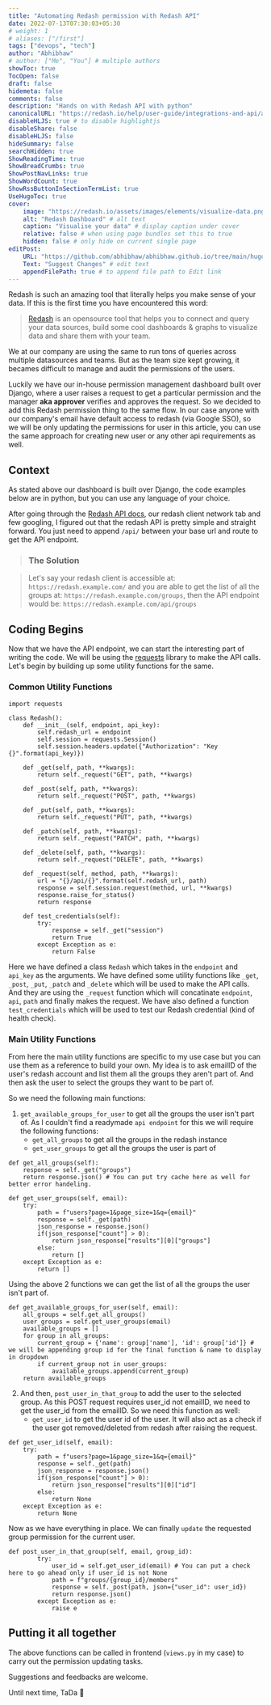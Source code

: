```yaml
---
title: "Automating Redash permission with Redash API"
date: 2022-07-13T07:30:03+05:30
# weight: 1
# aliases: ["/first"]
tags: ["devops", "tech"]
author: "Abhibhaw"
# author: ["Me", "You"] # multiple authors
showToc: true
TocOpen: false
draft: false
hidemeta: false
comments: false
description: "Hands on with Redash API with python"
canonicalURL: "https://redash.io/help/user-guide/integrations-and-api/api/"
disableHLJS: true # to disable highlightjs
disableShare: false
disableHLJS: false
hideSummary: false
searchHidden: true
ShowReadingTime: true
ShowBreadCrumbs: true
ShowPostNavLinks: true
ShowWordCount: true
ShowRssButtonInSectionTermList: true
UseHugoToc: true
cover:
    image: "https://redash.io/assets/images/elements/visualize-data.png" # image path/url
    alt: "Redash Dashboard" # alt text
    caption: "Visualise your data" # display caption under cover
    relative: false # when using page bundles set this to true
    hidden: false # only hide on current single page
editPost:
    URL: "https://github.com/abhibhaw/abhibhaw.github.io/tree/main/hugo/content"
    Text: "Suggest Changes" # edit text
    appendFilePath: true # to append file path to Edit link
---
```


Redash is such an amazing tool that literally helps you make sense of your data. If this is the first time you have encountered this word:

> [Redash](https://redash.io/) is an opensource tool that helps you to connect and query your data sources, build some cool dashboards & graphs to visualize data and share them with your team.

We at our company are using the same to run tons of queries across multiple datasources and teams. But as the team size kept growing, it becames difficult to manage and audit the permissions of the users.

Luckily we have our in-house permission management dashboard built over Django, where a user raises a request to get a particular permission and the manager **aka approver** verifies and approves the request. So we decided to add this Redash permission thing to the same flow. In our case anyone with our company's email have default access to redash (via Google SSO), so we will be only updating the permissions for user in this article, you can use the same approach for creating new user or any other api requirements as well.

## Context

As stated above our dashboard is built over Django, the code examples below are in python, but you can use any language of your choice.

After going through the [Redash API docs](https://redash.io/help/user-guide/integrations-and-api/api/), our redash client network tab and few googling, I figured out that the redash API is pretty simple and straight forward. You just need to append `/api/` between your base url and route to get the API endpoint.

> ### The Solution

> Let's say your redash client is accessible at: `https://redash.example.com/` and you are able to get the list of all the groups at: `https://redash.example.com/groups`, then the API endpoint would be: `https://redash.example.com/api/groups`

## Coding Begins

Now that we have the API endpoint, we can start the interesting part of writing the code. We will be using the [requests](https://docs.python-requests.org/en/master/) library to make the API calls. Let's begin by building up some utility functions for the same.

### Common Utility Functions

```
import requests

class Redash():
    def __init__(self, endpoint, api_key):
        self.redash_url = endpoint
        self.session = requests.Session()
        self.session.headers.update({"Authorization": "Key {}".format(api_key)})

    def _get(self, path, **kwargs):
        return self._request("GET", path, **kwargs)

    def _post(self, path, **kwargs):
        return self._request("POST", path, **kwargs)

    def _put(self, path, **kwargs):
        return self._request("PUT", path, **kwargs)

    def _patch(self, path, **kwargs):
        return self._request("PATCH", path, **kwargs)

    def _delete(self, path, **kwargs):
        return self._request("DELETE", path, **kwargs)

    def _request(self, method, path, **kwargs):
        url = "{}/api/{}".format(self.redash_url, path)
        response = self.session.request(method, url, **kwargs)
        response.raise_for_status()
        return response

    def test_credentials(self):
        try:
            response = self._get("session")
            return True
        except Exception as e:
            return False
```

Here we have defined a class `Redash` which takes in the `endpoint` and `api_key` as the arguments. We have defined some utility functions like `_get`, `_post`, `_put`, `_patch` and `_delete` which will be used to make the API calls. And they are using the `_request` function which will concatinate `endpoint`, `api`, `path` and finally makes the request. We have also defined a function `test_credentials` which will be used to test our Redash credential (kind of health check).

### Main Utility Functions

From here the main utility functions are specific to my use case but you can use them as a reference to build your own. My idea is to ask emailID of the user's redash account and list them all the groups they aren't part of. And then ask the user to select the groups they want to be part of.

So we need the following main functions:

1. `get_available_groups_for_user` to get all the groups the user isn't part of. As I couldn't find a readymade `api endpoint` for this we will require the following functions:
   - `get_all_groups` to get all the groups in the redash instance
   - `get_user_groups` to get all the groups the user is part of

```
def get_all_groups(self):
    response = self._get("groups")
    return response.json() # You can put try cache here as well for better error handeling.

def get_user_groups(self, email):
    try:
        path = f"users?page=1&page_size=1&q={email}"
        response = self._get(path)
        json_response = response.json()
        if(json_response["count"] > 0):
            return json_response["results"][0]["groups"]
        else:
            return []
    except Exception as e:
        return []
```

Using the above 2 functions we can get the list of all the groups the user isn't part of.

```
def get_available_groups_for_user(self, email):
    all_groups = self.get_all_groups()
    user_groups = self.get_user_groups(email)
    available_groups = []
    for group in all_groups:
        current_group = {'name': group['name'], 'id': group['id']} # we will be appending group id for the final function & name to display in dropdown
        if current_group not in user_groups:
            available_groups.append(current_group)
    return available_groups
```

2. And then, `post_user_in_that_group` to add the user to the selected group. As this POST request requires user_id not emailID, we need to get the user_id from the emailID. So we need this function as well:
   - `get_user_id` to get the user id of the user. It will also act as a check if the user got removed/deleted from redash after raising the request.

```
def get_user_id(self, email):
    try:
        path = f"users?page=1&page_size=1&q={email}"
        response = self._get(path)
        json_response = response.json()
        if(json_response["count"] > 0):
            return json_response["results"][0]["id"]
        else:
            return None
    except Exception as e:
        return None
```

Now as we have everything in place. We can finally `update` the requested group permission for the current user.

```
def post_user_in_that_group(self, email, group_id):
        try:
            user_id = self.get_user_id(email) # You can put a check here to go ahead only if user_id is not None
            path = f"groups/{group_id}/members"
            response = self._post(path, json={"user_id": user_id})
            return response.json()
        except Exception as e:
            raise e
```

## Putting it all together

The above functions can be called in frontend (`views.py` in my case) to carry out the permission updating tasks.

Suggestions and feedbacks are welcome.

Until next time, TaDa 👋
